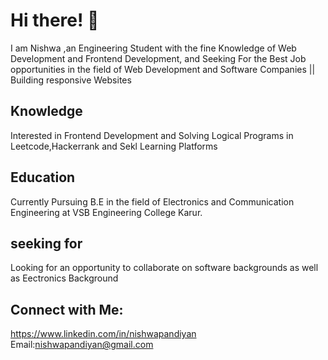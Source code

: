 # Hi there! 👋
I am Nishwa ,an Engineering Student with the fine Knowledge of Web Development and Frontend Development, and Seeking For the Best Job opportunities in the field of Web Development
and Software Companies || Building responsive Websites
## Knowledge 
Interested in Frontend Development and Solving Logical Programs in Leetcode,Hackerrank and Sekl Learning Platforms
## Education 
Currently Pursuing B.E in the field of Electronics and Communication Engineering at VSB Engineering College Karur.
## seeking for
Looking for an opportunity to collaborate on software backgrounds as well as Eectronics Background
## Connect with Me:
https://www.linkedin.com/in/nishwapandiyan
Email:nishwapandiyan@gmail.com

<!---
Nishwa2006/Nishwa2006 is a ✨ special ✨ repository because its `README.md` (this file) appears on your GitHub profile.
You can click the Preview link to take a look at your changes.
--->
